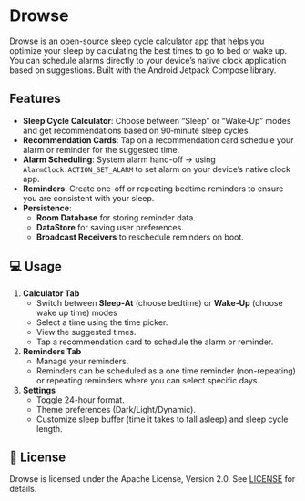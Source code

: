 # Drowse

Drowse is an open-source sleep cycle calculator app that helps you optimize your sleep by
calculating the best times to go to bed or wake up. You can schedule alarms directly to your device’s native clock application based on suggestions. Built with the Android Jetpack Compose library.

## Features

* **Sleep Cycle Calculator**: Choose between “Sleep” or “Wake‑Up” modes and get recommendations
  based on 90‑minute sleep cycles.
* **Recommendation Cards**: Tap on a recommendation card schedule your alarm or reminder for the suggested time.
* **Alarm Scheduling**: System alarm hand-off -> using `AlarmClock.ACTION_SET_ALARM` to set alarm on your device’s native clock app.
* **Reminders**: Create one-off or repeating bedtime reminders to ensure you are consistent with your sleep.
* **Persistence**:
    * **Room Database** for storing reminder data.
    * **DataStore** for saving user preferences.
    * **Broadcast Receivers** to reschedule reminders on boot.

## 💻 Usage

1. **Calculator Tab**
    * Switch between **Sleep‑At** (choose bedtime) or **Wake‑Up** (choose wake up time) modes
    * Select a time using the time picker.
    * View the suggested times.
    * Tap a recommendation card to schedule the alarm or reminder.
2. **Reminders Tab**
    * Manage your reminders.
    * Reminders can be scheduled as a one time reminder (non-repeating) or repeating reminders where you can select specific days.
3. **Settings**
    * Toggle 24-hour format.
    * Theme preferences (Dark/Light/Dynamic).
    * Customize sleep buffer (time it takes to fall asleep) and sleep cycle length.

## 📄 License

Drowse is licensed under the Apache License, Version 2.0. See [LICENSE](LICENSE) for details.
